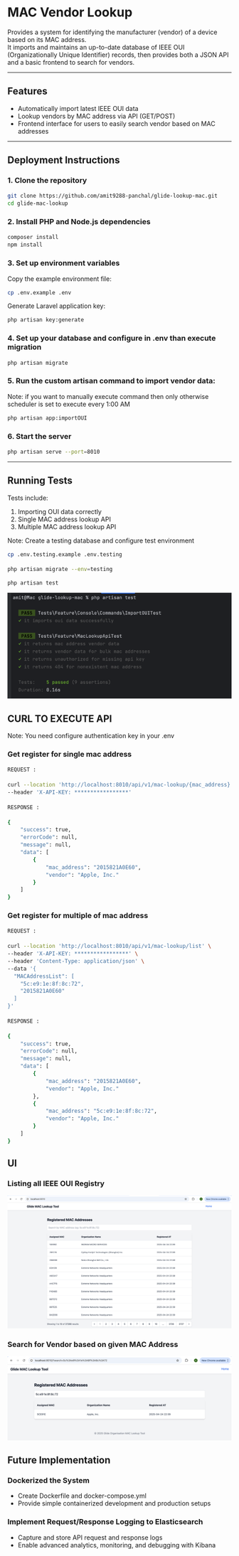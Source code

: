 # MAC Vendor Lookup

Provides a system for identifying the manufacturer (vendor) of a device based on its MAC address.  
It imports and maintains an up-to-date database of IEEE OUI (Organizationally Unique Identifier) records, then provides both a JSON API and a basic frontend to search for vendors.

---

##  Features

- Automatically import latest IEEE OUI data
- Lookup vendors by MAC address via API (GET/POST)
- Frontend interface for users to easily search vendor based on MAC addresses

---

##  Deployment Instructions

### 1. Clone the repository

```bash
git clone https://github.com/amit9288-panchal/glide-lookup-mac.git
cd glide-mac-lookup
```

### 2. Install PHP and Node.js dependencies
```bash
composer install
npm install
```

### 3. Set up environment variables
Copy the example environment file:
```bash
cp .env.example .env
```
Generate Laravel application key:
```bash
php artisan key:generate
```
### 4. Set up your database and configure in .env than execute migration

```bash
php artisan migrate
```

### 5. Run the custom artisan command to import vendor data:

Note: if you want to manually execute command then only otherwise scheduler is set to execute every 1:00 AM
```bash
php artisan app:importOUI
```
### 6. Start the server

```bash
php artisan serve --port=8010
```

---

## Running Tests
Tests include:
1) Importing OUI data correctly
2) Single MAC address lookup API
3) Multiple MAC address lookup API

Note: Create a testing database and configure test environment
```bash
cp .env.testing.example .env.testing

php artisan migrate --env=testing
```

```bash
php artisan test
```
![img_2.png](img_2.png)

## CURL TO EXECUTE API 
Note: You need configure authentication key in your .env

### Get register for single mac address
```bash
REQUEST : 

curl --location 'http://localhost:8010/api/v1/mac-lookup/{mac_address}' \
--header 'X-API-KEY: *****************'

RESPONSE : 

{
    "success": true,
    "errorCode": null,
    "message": null,
    "data": [
        {
            "mac_address": "2015821A0E60",
            "vendor": "Apple, Inc."
        }
    ]
}
```

### Get register for multiple of mac address
```bash
REQUEST : 

curl --location 'http://localhost:8010/api/v1/mac-lookup/list' \
--header 'X-API-KEY: *****************' \
--header 'Content-Type: application/json' \
--data '{
  "MACAddressList": [
    "5c:e9:1e:8f:8c:72",
    "2015821A0E60"
  ]
}'

RESPONSE : 

{
    "success": true,
    "errorCode": null,
    "message": null,
    "data": [
        {
            "mac_address": "2015821A0E60",
            "vendor": "Apple, Inc."
        },
        {
            "mac_address": "5c:e9:1e:8f:8c:72",
            "vendor": "Apple, Inc."
        }
    ]
}
```

## UI
### Listing all IEEE OUI Registry
![img.png](img.png)

### Search for Vendor based on given MAC Address
![img_1.png](img_1.png)

## Future Implementation 
### Dockerized the System
- Create Dockerfile and docker-compose.yml
- Provide simple containerized development and production setups

### Implement Request/Response Logging to Elasticsearch
- Capture and store API request and response logs
- Enable advanced analytics, monitoring, and debugging with Kibana

